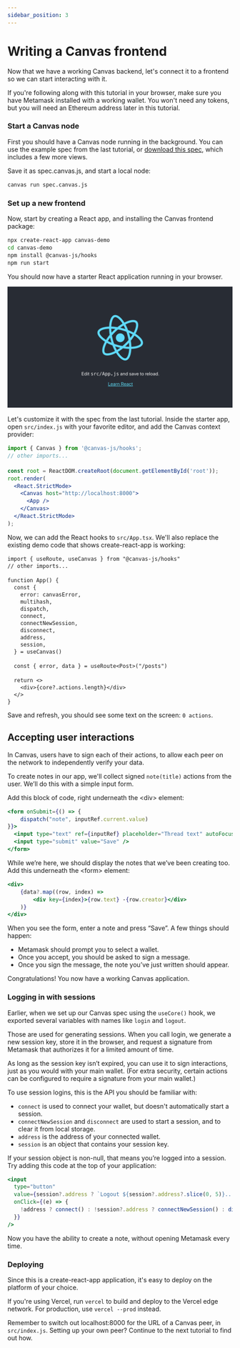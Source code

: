 ```yaml
---
sidebar_position: 3
---
```


# Writing a Canvas frontend

Now that we have a working Canvas backend, let's connect it to a frontend so we can start interacting with it.

If you're following along with this tutorial in your browser, make sure you have Metamask installed with a working wallet. You won't need any tokens, but you will need an Ethereum address later in this tutorial.

### Start a Canvas node

First you should have a Canvas node running in the background. You can use the example spec from the last tutorial, or [download this spec](https://github.com/canvasxyz/canvas/blob/main/packages/example-chat-client/spec.canvas.js), which includes a few more views.

Save it as spec.canvas.js, and start a local node:

```bash
canvas run spec.canvas.js
```

### Set up a new frontend

Now, start by creating a React app, and installing the Canvas frontend package:


```bash
npx create-react-app canvas-demo
cd canvas-demo
npm install @canvas-js/hooks
npm run start
```

You should now have a starter React application running in your browser.

![Screenshot of React starter app](/img/react-starter.png)

Let's customize it with the spec from the last tutorial. Inside the starter app, open `src/index.js` with your favorite editor, and add the Canvas context provider:

```jsx
import { Canvas } from '@canvas-js/hooks';
// other imports...

const root = ReactDOM.createRoot(document.getElementById('root'));
root.render(
  <React.StrictMode>
    <Canvas host="http://localhost:8000">
      <App />
    </Canvas>
  </React.StrictMode>
);
```

Now, we can add the React hooks to `src/App.tsx`. We'll also replace the existing demo code that shows create-react-app is working:

```
import { useRoute, useCanvas } from "@canvas-js/hooks"
// other imports...

function App() {
  const {
    error: canvasError,
    multihash,
    dispatch,
    connect,
    connectNewSession,
    disconnect,
    address,
    session,
  } = useCanvas()

  const { error, data } = useRoute<Post>("/posts")

  return <>
    <div>{core?.actions.length}</div>
  </>
}
```

Save and refresh, you should see some text on the screen: `0 actions`.


## Accepting user interactions

In Canvas, users have to sign each of their actions, to allow each peer on the network to independently verify your data.

To create notes in our app, we'll collect signed `note(title)` actions from the user. We’ll do this with a simple input form.

Add this block of code, right underneath the <div\> element:

```jsx
<form onSubmit={() => {
    dispatch("note", inputRef.current.value)
}}>
  <input type="text" ref={inputRef} placeholder="Thread text" autoFocus="on" />
  <input type="submit" value="Save" />
</form>
```

While we’re here, we should display the notes that we’ve been creating too. Add this underneath the <form\> element:

```jsx
<div>
    {data?.map((row, index) =>
        <div key={index}>{row.text} -{row.creator}</div>
    )}
</div>
```

When you see the form, enter a note and press “Save”. A few things should happen:

- Metamask should prompt you to select a wallet.
- Once you accept, you should be asked to sign a message.
- Once you sign the message, the note you’ve just written should appear.

Congratulations! You now have a working Canvas application.


### Logging in with sessions

Earlier, when we set up our Canvas spec using the `useCore()` hook, we exported several variables with names like `login` and `logout`.

Those are used for generating sessions. When you call login, we generate a new session key, store it in the browser, and request a signature from Metamask that authorizes it for a limited amount of time.

As long as the session key isn’t expired, you can use it to sign interactions, just as you would with your main wallet. (For extra security, certain actions can be configured to require a signature from your main wallet.)

To use session logins, this is the API you should be familiar with:

- `connect` is used to connect your wallet, but doesn't automatically start a session.
- `connectNewSession` and `disconnect` are used to start a session, and to clear it from local storage.
- `address` is the address of your connected wallet.
- `session` is an object that contains your session key.

If your session object is non-null, that means you’re logged into a session. Try adding this code at the top of your application:

```jsx
<input
  type="button"
  value={session?.address ? `Logout ${session?.address?.slice(0, 5)}...` : "Login"}
  onClick={(e) => {
    !address ? connect() : !session?.address ? connectNewSession() : disconnect()
  }}
/>
```

Now you have the ability to create a note, without opening Metamask every time.

### Deploying

Since this is a create-react-app application, it's easy to deploy on the platform of your choice.

If you're using Vercel, run `vercel` to build and deploy to the Vercel edge network. For production, use `vercel --prod` instead.

Remember to switch out localhost:8000 for the URL of a Canvas peer, in `src/index.js`. Setting up your own peer? Continue to the next tutorial to find out how.
